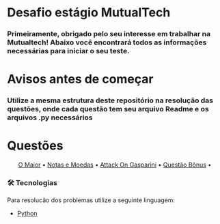 # Desafio estágio MutualTech
### Primeiramente, obrigado pelo seu interesse em trabalhar na Mutualtech! Abaixo você encontrará todos as informações necessárias para iniciar o seu teste.
# Avisos antes de começar
### Utilize a mesma estrutura deste repositório na resolução das questões, onde cada questão tem seu arquivo Readme e os arquivos .py necessários

Questões
=================
<p align="center">
 <a href="https://www.beecrowd.com.br/judge/pt/problems/view/1013">O Maior</a> •
 <a href="https://www.beecrowd.com.br/judge/pt/problems/view/1021">Notas e Moedas</a> • 
 <a href="https://www.beecrowd.com.br/judge/pt/problems/view/3343">Attack On Gasparini</a> • 
 <a href="https://www.beecrowd.com.br/judge/pt/problems/view/1047">Questão Bônus</a> • 
</p>

### 🛠 Tecnologias

Para resolucão dos problemas utilize a seguinte linguagem:

- [Python](https://www.python.org/)